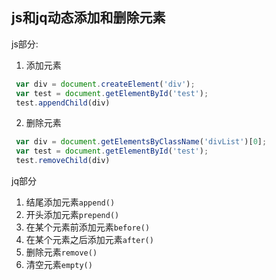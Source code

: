 ﻿## js和jq动态添加和删除元素
js部分:

 1. 添加元素
```javascript
 var div = document.createElement('div');
 var test = document.getElementById('test');
 test.appendChild(div)
```
 2. 删除元素
```javascript
 var div = document.getElementsByClassName('divList')[0];
 var test = document.getElementById('test');
 test.removeChild(div)
```
jq部分

 1. 结尾添加元素`append()`
 2. 开头添加元素`prepend()`
 3. 在某个元素前添加元素`before()`
 4. 在某个元素之后添加元素`after()`
 5. 删除元素`remove()`
 6. 清空元素`empty()`

